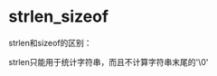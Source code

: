 <link href="../../css/style.css" rel="stylesheet" type="text/css" />

# strlen_sizeof
strlen和sizeof的区别：

strlen只能用于统计字符串，而且不计算字符串末尾的'\0'

